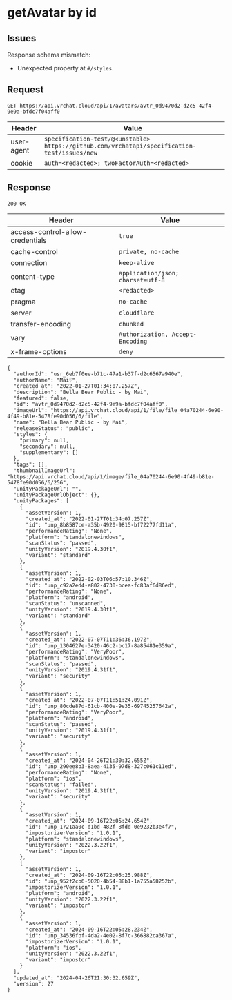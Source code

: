 # getAvatar by id

## Issues
Response schema mismatch:
* Unexpected property at ``#/styles``.
## Request
`GET https://api.vrchat.cloud/api/1/avatars/avtr_0d9470d2-d2c5-42f4-9e9a-bfdc7f04aff0`

| Header | Value |
| ------ | ----- |
| user-agent | `specification-test/@<unstable> https://github.com/vrchatapi/specification-test/issues/new` |
| cookie | `auth=<redacted>; twoFactorAuth=<redacted>` |


## Response
`200 OK`

| Header | Value |
| ------ | ----- |
| access-control-allow-credentials | `true` |
| cache-control | `private, no-cache` |
| connection | `keep-alive` |
| content-type | `application/json; charset=utf-8` |
| etag | `<redacted>` |
| pragma | `no-cache` |
| server | `cloudflare` |
| transfer-encoding | `chunked` |
| vary | `Authorization, Accept-Encoding` |
| x-frame-options | `deny` |

```jsonc
{
  "authorId": "usr_6eb7f0ee-b71c-47a1-b37f-d2c6567a940e",
  "authorName": "Mai♡",
  "created_at": "2022-01-27T01:34:07.257Z",
  "description": "Bella Bear Public - by Mai",
  "featured": false,
  "id": "avtr_0d9470d2-d2c5-42f4-9e9a-bfdc7f04aff0",
  "imageUrl": "https://api.vrchat.cloud/api/1/file/file_04a70244-6e90-4f49-b81e-5478fe90d056/6/file",
  "name": "Bella Bear Public - by Mai",
  "releaseStatus": "public",
  "styles": {
    "primary": null,
    "secondary": null,
    "supplementary": []
  },
  "tags": [],
  "thumbnailImageUrl": "https://api.vrchat.cloud/api/1/image/file_04a70244-6e90-4f49-b81e-5478fe90d056/6/256",
  "unityPackageUrl": "",
  "unityPackageUrlObject": {},
  "unityPackages": [
    {
      "assetVersion": 1,
      "created_at": "2022-01-27T01:34:07.257Z",
      "id": "unp_8b8587ce-a35b-4920-9815-bf72277fd11a",
      "performanceRating": "None",
      "platform": "standalonewindows",
      "scanStatus": "passed",
      "unityVersion": "2019.4.30f1",
      "variant": "standard"
    },
    {
      "assetVersion": 1,
      "created_at": "2022-02-03T06:57:10.346Z",
      "id": "unp_c92a2ed4-e802-4730-bcea-fc83af6d86ed",
      "performanceRating": "None",
      "platform": "android",
      "scanStatus": "unscanned",
      "unityVersion": "2019.4.30f1",
      "variant": "standard"
    },
    {
      "assetVersion": 1,
      "created_at": "2022-07-07T11:36:36.197Z",
      "id": "unp_1304627e-3420-46c2-bc17-8a85481e359a",
      "performanceRating": "VeryPoor",
      "platform": "standalonewindows",
      "scanStatus": "passed",
      "unityVersion": "2019.4.31f1",
      "variant": "security"
    },
    {
      "assetVersion": 1,
      "created_at": "2022-07-07T11:51:24.091Z",
      "id": "unp_80cde87d-61cb-400e-9e35-69745257642a",
      "performanceRating": "VeryPoor",
      "platform": "android",
      "scanStatus": "passed",
      "unityVersion": "2019.4.31f1",
      "variant": "security"
    },
    {
      "assetVersion": 1,
      "created_at": "2024-04-26T21:30:32.655Z",
      "id": "unp_290ee8b3-8aea-4135-97d8-327c061c11ed",
      "performanceRating": "None",
      "platform": "ios",
      "scanStatus": "failed",
      "unityVersion": "2019.4.31f1",
      "variant": "security"
    },
    {
      "assetVersion": 1,
      "created_at": "2024-09-16T22:05:24.654Z",
      "id": "unp_1721aa0c-d1bd-482f-8fdd-0e9232b3e4f7",
      "impostorizerVersion": "1.0.1",
      "platform": "standalonewindows",
      "unityVersion": "2022.3.22f1",
      "variant": "impostor"
    },
    {
      "assetVersion": 1,
      "created_at": "2024-09-16T22:05:25.988Z",
      "id": "unp_952f2cb6-5020-4b54-88b1-1a755a58252b",
      "impostorizerVersion": "1.0.1",
      "platform": "android",
      "unityVersion": "2022.3.22f1",
      "variant": "impostor"
    },
    {
      "assetVersion": 1,
      "created_at": "2024-09-16T22:05:28.234Z",
      "id": "unp_34536fbf-4da2-4e02-8f7c-366882ca367a",
      "impostorizerVersion": "1.0.1",
      "platform": "ios",
      "unityVersion": "2022.3.22f1",
      "variant": "impostor"
    }
  ],
  "updated_at": "2024-04-26T21:30:32.659Z",
  "version": 27
}
```
